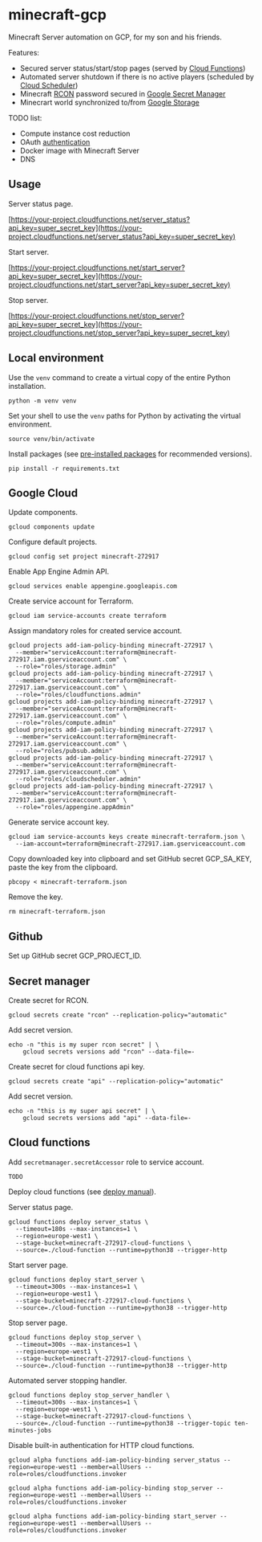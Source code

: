 # minecraft-gcp

Minecraft Server automation on GCP, for my son and his friends.

Features:
* Secured server status/start/stop pages (served by [Cloud Functions](https://cloud.google.com/functions/docs))
* Automated server shutdown if there is no active players (scheduled by [Cloud Scheduler](https://cloud.google.com/scheduler/docs))
* Minecraft [RCON](https://wiki.vg/RCON) password secured in [Google Secret Manager](https://cloud.google.com/secret-manager/docs)
* Minecrart world synchronized to/from [Google Storage](https://cloud.google.com/storage/docs)

TODO list:
* Compute instance cost reduction
* OAuth [authentication](https://cloud.google.com/functions/docs/securing/authenticating)
* Docker image with Minecraft Server
* DNS

## Usage

Server status page.

[https://your-project.cloudfunctions.net/server_status?api_key=super_secret_key](https://your-project.cloudfunctions.net/server_status?api_key=super_secret_key)

Start server.

[https://your-project.cloudfunctions.net/start_server?api_key=super_secret_key](https://your-project.cloudfunctions.net/start_server?api_key=super_secret_key)

Stop server.

[https://your-project.cloudfunctions.net/stop_server?api_key=super_secret_key](https://your-project.cloudfunctions.net/stop_server?api_key=super_secret_key)


## Local environment

Use the `venv` command to create a virtual copy of the entire Python installation. 

```shell
python -m venv venv
```

Set your shell to use the `venv` paths for Python by activating the virtual environment.

```shell
source venv/bin/activate
```

Install packages (see [pre-installed packages](https://cloud.google.com/functions/docs/writing/specifying-dependencies-python) for recommended versions).

```shell
pip install -r requirements.txt
```

## Google Cloud

Update components.

```shell
gcloud components update
```

Configure default projects.

```shell
gcloud config set project minecraft-272917
```

Enable App Engine Admin API.

```shell
gcloud services enable appengine.googleapis.com
```

Create service account for Terraform.

```shell
gcloud iam service-accounts create terraform
```

Assign mandatory roles for created service account.

```shell
gcloud projects add-iam-policy-binding minecraft-272917 \
  --member="serviceAccount:terraform@minecraft-272917.iam.gserviceaccount.com" \
  --role="roles/storage.admin"
gcloud projects add-iam-policy-binding minecraft-272917 \
  --member="serviceAccount:terraform@minecraft-272917.iam.gserviceaccount.com" \
  --role="roles/cloudfunctions.admin"
gcloud projects add-iam-policy-binding minecraft-272917 \
  --member="serviceAccount:terraform@minecraft-272917.iam.gserviceaccount.com" \
  --role="roles/compute.admin"
gcloud projects add-iam-policy-binding minecraft-272917 \
  --member="serviceAccount:terraform@minecraft-272917.iam.gserviceaccount.com" \
  --role="roles/pubsub.admin"
gcloud projects add-iam-policy-binding minecraft-272917 \
  --member="serviceAccount:terraform@minecraft-272917.iam.gserviceaccount.com" \
  --role="roles/cloudscheduler.admin"
gcloud projects add-iam-policy-binding minecraft-272917 \
  --member="serviceAccount:terraform@minecraft-272917.iam.gserviceaccount.com" \
  --role="roles/appengine.appAdmin"  
```

Generate service account key.

```shell
gcloud iam service-accounts keys create minecraft-terraform.json \
  --iam-account=terraform@minecraft-272917.iam.gserviceaccount.com
```

Copy downloaded key into clipboard and set GitHub secret GCP_SA_KEY, paste the key from the clipboard.

```shell
pbcopy < minecraft-terraform.json
```

Remove the key.

```shell
rm minecraft-terraform.json
```

## Github

Set up GitHub secret GCP_PROJECT_ID.


## Secret manager

Create secret for RCON.

```shell script
gcloud secrets create "rcon" --replication-policy="automatic"
```

Add secret version.

```shell script
echo -n "this is my super rcon secret" | \
    gcloud secrets versions add "rcon" --data-file=-
```

Create secret for cloud functions api key.

```shell script
gcloud secrets create "api" --replication-policy="automatic"
```

Add secret version.

```shell script
echo -n "this is my super api secret" | \
    gcloud secrets versions add "api" --data-file=-
```

## Cloud functions

Add `secretmanager.secretAccessor` role to service account.

```shell script
TODO
```

Deploy cloud functions (see [deploy manual](https://cloud.google.com/sdk/gcloud/reference/functions/deploy)).

Server status page.

```shell script
gcloud functions deploy server_status \
  --timeout=180s --max-instances=1 \
  --region=europe-west1 \
  --stage-bucket=minecraft-272917-cloud-functions \
  --source=./cloud-function --runtime=python38 --trigger-http 
```

Start server page.

```shell script
gcloud functions deploy start_server \
  --timeout=300s --max-instances=1 \
  --region=europe-west1 \
  --stage-bucket=minecraft-272917-cloud-functions \
  --source=./cloud-function --runtime=python38 --trigger-http
```

Stop server page.

```shell script
gcloud functions deploy stop_server \
  --timeout=300s --max-instances=1 \
  --region=europe-west1 \
  --stage-bucket=minecraft-272917-cloud-functions \
  --source=./cloud-function --runtime=python38 --trigger-http
```

Automated server stopping handler.

```shell script
gcloud functions deploy stop_server_handler \
  --timeout=300s --max-instances=1 \
  --region=europe-west1 \
  --stage-bucket=minecraft-272917-cloud-functions \
  --source=./cloud-function --runtime=python38 --trigger-topic ten-minutes-jobs
```

Disable built-in authentication for HTTP cloud functions.

```shell script
gcloud alpha functions add-iam-policy-binding server_status --region=europe-west1 --member=allUsers --role=roles/cloudfunctions.invoker
```

```shell script
gcloud alpha functions add-iam-policy-binding stop_server --region=europe-west1 --member=allUsers --role=roles/cloudfunctions.invoker
```

```shell script
gcloud alpha functions add-iam-policy-binding start_server --region=europe-west1 --member=allUsers --role=roles/cloudfunctions.invoker
```
